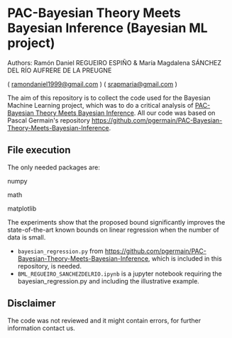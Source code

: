 # PAC-Bayesian Theory Meets Bayesian Inference (Bayesian ML project)

Authors: Ramón Daniel REGUEIRO ESPIÑO & María Magdalena SÁNCHEZ DEL RÍO AUFRERE DE LA PREUGNE

( ramondaniel1999@gmail.com ) ( srapmaria@gmail.com )

The aim of this repository is to collect the code used for the Bayesian Machine Learning project, which was to do a critical analysis of [PAC-Bayesian Theory Meets Bayesian Inference](http://arxiv.org/abs/1605.08636). All our code was based on Pascal Germain's repository https://github.com/pgermain/PAC-Bayesian-Theory-Meets-Bayesian-Inference.

## File execution
The only needed packages are:

numpy

math

matplotlib

The experiments show that the proposed bound significantly improves the state-of-the-art known
bounds on linear regression when the number of data is small.

* ``bayesian_regression.py`` from https://github.com/pgermain/PAC-Bayesian-Theory-Meets-Bayesian-Inference, which is included in this repository, is needed.
* ``BML_REGUEIRO_SANCHEZDELRIO.ipynb`` is a jupyter notebook requiring the bayesian_regression.py and including the illustrative example.

## Disclaimer

The code was not reviewed and it might contain errors, for further information contact us.
